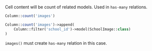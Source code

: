 Cell content will be count of related models. Used in `has-many` relations.

```php
Column::count('images')
```

```php
Column::count('images')->append(
	Column::filter('school_id')->model(SchoolImage::class)
)
```

`images()` must create `has-many` relation in this case.